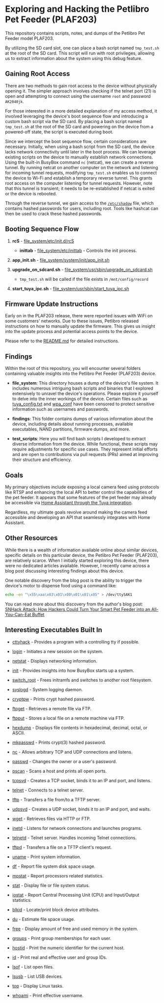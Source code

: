 # Exploring and Hacking the Petlibro Pet Feeder (PLAF203)

This repository contains scripts, notes, and dumps of the Petlibro Pet Feeder model PLAF203.

By utilizing the SD card slot, one can place a bash script named `tmp_test.sh` at the root of the SD card. This script will run with root privileges, allowing us to extract information about the system using this debug feature.

## Gaining Root Access

There are two methods to gain root access to the device without physically opening it. The simpler approach involves checking if the telnet port (21) is open and attempting to connect using the username `root` and password `AK2040jk`.

For those interested in a more detailed explanation of my access method, it involved leveraging the device's boot sequence flow and introducing a custom bash script via the SD card. By placing a bash script named `tmp_test.sh` at the root of the SD card and powering on the device from a powered-off state, the script is executed during boot.

Since we intercept the boot sequence flow, certain considerations are necessary. Initially, when using a bash script from the SD card, the device lacks network connectivity until later in the boot process. We can leverage existing scripts on the device to manually establish network connections. Using the built-in BusyBox command `nc` (netcat), we can create a reverse tunnel. By running netcat on another computer on the network and listening for incoming tunnel requests, modifying `tmp_test.sh` enables us to connect the device to Wi-Fi and establish a temporary reverse tunnel. This grants root access on the computer listening for tunnel requests. However, note that this tunnel is transient; it needs to be re-established if netcat is exited or the device is rebooted.

Through the reverse tunnel, we gain access to the [`/etc/shadow`](/file_system/etc/shadow) file, which contains hashed passwords for users, including root. Tools like hashcat can then be used to crack these hashed passwords.

## Booting Sequence Flow

1. **rcS** - [file_system/etc/init.d/rcS](file_system/etc/init.d/rcS)
   - **inittab** - [file_system/etc/inittab](file_system/etc/inittab) - Controls the init process.

2. **app_init.sh** - [file_system/system/init/app_init.sh](file_system/system/init/app_init.sh)

3. **upgrade_on_sdcard.sh** - [file_system/usr/sbin/upgrade_on_sdcard.sh](file_system/usr/sbin/upgrade_on_sdcard.sh)
   - `tmp_test.sh` will be called if the file exists in `/mnt/config/record`

4. **start_tuya_ipc.sh** - [file_system/usr/sbin/start_tuya_ipc.sh](file_system/usr/sbin/start_tuya_ipc.sh)

## Firmware Update Instructions

Early on in the PLAF203 release, there were reported issues with WiFi on some customers' networks. Due to these issues, Petlibro released instructions on how to manually update the firmware. This gives us insight into the update process and potential access points to the device.

Please refer to the [README.md](/findings/firmware_update/README.md) for detailed instructions.


## Findings

Within the root of this repository, you will encounter several folders containing valuable insights into the Petlibro Pet Feeder (PLAF203) device.

- **file_system**: This directory houses a dump of the device's file system. It includes numerous intriguing bash scripts and binaries that I explored extensively to unravel the device's operations. Please explore it yourself to delve into the inner workings of the device. Certain files such as [tuya_config.txt](/file_system/mnt/config/tuya_config.txt) and [wpa_conf](/file_system/mnt/config/wpa_conf) have been censored to protect sensitive information such as usernames and passwords.

- **findings**: This folder contains dumps of various information about the device, including details about running processes, available executables, NAND partitions, firmware dumps, and more.

- **test_scripts**: Here you will find bash scripts I developed to extract diverse information from the device. While functional, these scripts may require adjustments for specific use cases. They represent initial efforts and are open to contributions via pull requests (PRs) aimed at improving their structure and efficiency.

## Goals

My primary objectives include exposing a local camera feed using protocols like RTSP and enhancing the local API to better control the capabilities of the pet feeder. It appears that some features of the pet feeder may already be accessible via [Home Assistant through the Tuya integration](https://github.com/home-assistant/core/pull/61359).

Regardless, my ultimate goals revolve around making the camera feed accessible and developing an API that seamlessly integrates with Home Assistant.

## Other Resources

While there is a wealth of information available online about similar devices, specific details on this particular device, the Petlibro Pet Feeder (PLAF203), are relatively scarce. When I initially started exploring this device, there were no dedicated articles available. However, I recently came across a blog post discussing interesting findings about this device.

One notable discovery from the blog post is the ability to trigger the device's motor to dispense food using a command like:

```bash
echo -en "\x55\xaa\x03\x01\x00\x01\x01\x05" > /dev/ttySAK1
```


You can read more about this discovery from the author's blog post: [SNHack Attack: How Hackers Could Turn Your Smart Pet Feeder into an All-You-Can-Eat Buffet](https://www.whid.ninja/blog/snhack-attack-how-hackers-could-turn-your-smart-pet-feeder-into-an-all-you-can-eat-buffet)


## Interesting Executables Built In

- [cttyhack](https://boxmatrix.info/wiki/Property:cttyhack) - Provides a program with a controlling tty if possible.

- [login](https://boxmatrix.info/wiki/Property:login_(bbcmd)) - Initiates a new session on the system.

- [netstat](https://boxmatrix.info/wiki/Property:netstat) - Displays networking information.

- [init](https://boxmatrix.info/wiki/Property:init_(bbcmd)) - Provides insights into how BusyBox starts up a system.

- [switch_root](https://boxmatrix.info/wiki/Property:switch_root) - Frees initramfs and switches to another root filesystem.

- [syslogd](https://boxmatrix.info/wiki/Property:syslogd) - System logging daemon.

- [cryptpw](https://boxmatrix.info/wiki/Property:cryptpw) - Prints crypt hashed password.

- [ftpget](https://boxmatrix.info/wiki/Property:ftpget) - Retrieves a remote file via FTP.

- [ftpput](https://boxmatrix.info/wiki/Property:ftpput) - Stores a local file on a remote machine via FTP.

- [hexdump](https://boxmatrix.info/wiki/Property:hexdump) - Displays file contents in hexadecimal, decimal, octal, or ASCII.

- [mkpasswd](https://boxmatrix.info/wiki/Property:mkpasswd) - Prints crypt(3) hashed password.

- [nc](https://boxmatrix.info/wiki/Property:nc) - Allows arbitrary TCP and UDP connections and listens.

- [passwd](https://boxmatrix.info/wiki/Property:passwd_(bbcmd)) - Changes the owner or a user's password.

- [pscan](https://boxmatrix.info/wiki/Property:pscan) - Scans a host and prints all open ports.

- [tcpsvd](https://boxmatrix.info/wiki/Property:tcpsvd) - Creates a TCP socket, binds it to an IP and port, and listens.

- [telnet](https://boxmatrix.info/wiki/Property:telnet) - Connects to a telnet server.

- [tftp](https://boxmatrix.info/wiki/Property:tftp) - Transfers a file from/to a TFTP server.

- [udpsvd](https://boxmatrix.info/wiki/Property:udpsvd) - Creates a UDP socket, binds it to an IP and port, and waits.

- [wget](https://boxmatrix.info/wiki/Property:wget) - Retrieves files via HTTP or FTP.

- [inetd](https://boxmatrix.info/wiki/Property:inetd_(bbcmd)) - Listens for network connections and launches programs.

- [telnetd](https://boxmatrix.info/wiki/Property:telnetd_(bbcmd)) - Telnet server. Handles incoming Telnet connections.

- [tftpd](https://boxmatrix.info/wiki/Property:tftpd) - Transfers a file on a TFTP client's request.

- [uname](https://boxmatrix.info/wiki/Property:uname) - Print system information.

- [df](https://boxmatrix.info/wiki/Property:df) - Report file system disk space usage.

- [mpstat](https://boxmatrix.info/wiki/Property:mpstat) - Report processors related statistics.

- [stat](https://boxmatrix.info/wiki/Property:stat) - Display file or file system status.

- [iostat](https://boxmatrix.info/wiki/Property:iostat) - Report Central Processing Unit (CPU) and Input/Output statistics.

- [blkid](https://boxmatrix.info/wiki/Property:blkid) - Locate/print block device attributes.

- [du](https://boxmatrix.info/wiki/Property:du) - Estimate file space usage.

- [free](https://boxmatrix.info/wiki/Property:free) - Display amount of free and used memory in the system.

- [groups](https://boxmatrix.info/wiki/Property:groups) - Print group memberships for each user.

- [hostid](https://boxmatrix.info/wiki/Property:hostid) - Print the numeric identifier for the current host.

- [id](https://boxmatrix.info/wiki/Property:id) - Print real and effective user and group IDs.

- [lsof](https://boxmatrix.info/wiki/Property:lsof) - List open files.

- [lsusb](https://boxmatrix.info/wiki/Property:lsusb) - List USB devices.

- [top](https://boxmatrix.info/wiki/Property:top) - Display Linux tasks.

- [whoami](https://boxmatrix.info/wiki/Property:whoami) - Print effective username.

